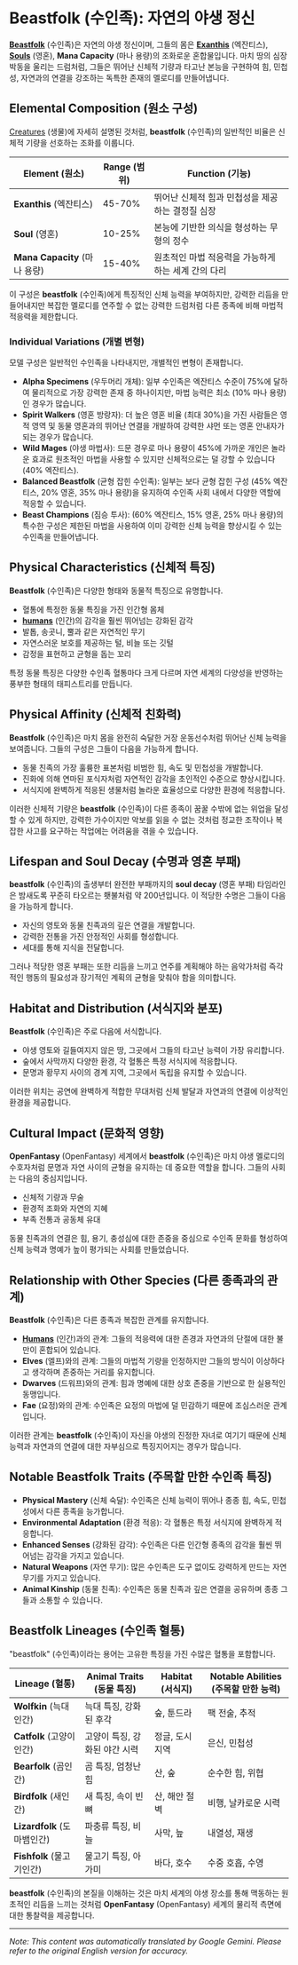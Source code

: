 # **Beastfolk** (수인족): 자연의 야생 정신

[**Beastfolk**](/codex/Creatures/Beastfolk.md) (수인족)은 자연의 야생 정신이며, 그들의 몸은 [**Exanthis**](/codex/Basic/Exanthis.md) (엑잔티스), [**Souls**](/codex/Basic/Soul.md) (영혼), **Mana Capacity** (마나 용량)의 조화로운 혼합물입니다. 마치 땅의 심장 박동을 울리는 드럼처럼, 그들은 뛰어난 신체적 기량과 타고난 본능을 구현하여 힘, 민첩성, 자연과의 연결을 강조하는 독특한 존재의 멜로디를 만들어냅니다.

## Elemental Composition (원소 구성)

[Creatures](/codex/Creatures/Creatures.md) (생물)에 자세히 설명된 것처럼, **beastfolk** (수인족)의 일반적인 비율은 신체적 기량을 선호하는 조화를 이룹니다.

| Element (원소) | Range (범위) | Function (기능) |
|---------|------------|----------|
| **Exanthis** (엑잔티스) | 45-70% | 뛰어난 신체적 힘과 민첩성을 제공하는 결정질 심장 |
| **Soul** (영혼) | 10-25% | 본능에 기반한 의식을 형성하는 무형의 정수 |
| **Mana Capacity** (마나 용량) | 15-40% | 원초적인 마법 적응력을 가능하게 하는 세계 간의 다리 |

이 구성은 **beastfolk** (수인족)에게 특징적인 신체 능력을 부여하지만, 강력한 리듬을 만들어내지만 복잡한 멜로디를 연주할 수 없는 강력한 드럼처럼 다른 종족에 비해 마법적 적응력을 제한합니다.

### Individual Variations (개별 변형)

모델 구성은 일반적인 수인족을 나타내지만, 개별적인 변형이 존재합니다.

- **Alpha Specimens** (우두머리 개체): 일부 수인족은 엑잔티스 수준이 75%에 달하여 물리적으로 가장 강력한 존재 중 하나이지만, 마법 능력은 최소 (10% 마나 용량)인 경우가 많습니다.
- **Spirit Walkers** (영혼 방랑자): 더 높은 영혼 비율 (최대 30%)을 가진 사람들은 영적 영역 및 동물 영혼과의 뛰어난 연결을 개발하여 강력한 샤먼 또는 영혼 안내자가 되는 경우가 많습니다.
- **Wild Mages** (야생 마법사): 드문 경우로 마나 용량이 45%에 가까운 개인은 놀라운 효과로 원초적인 마법을 사용할 수 있지만 신체적으로는 덜 강할 수 있습니다 (40% 엑잔티스).
- **Balanced Beastfolk** (균형 잡힌 수인족): 일부는 보다 균형 잡힌 구성 (45% 엑잔티스, 20% 영혼, 35% 마나 용량)을 유지하여 수인족 사회 내에서 다양한 역할에 적응할 수 있습니다.
- **Beast Champions** (짐승 투사): (60% 엑잔티스, 15% 영혼, 25% 마나 용량)의 특수한 구성은 제한된 마법을 사용하여 이미 강력한 신체 능력을 향상시킬 수 있는 수인족을 만들어냅니다.

## Physical Characteristics (신체적 특징)

**Beastfolk** (수인족)은 다양한 형태와 동물적 특징으로 유명합니다.
- 혈통에 특정한 동물 특징을 가진 인간형 몸체
- [**humans**](/codex/Creatures/Human.md) (인간)의 감각을 훨씬 뛰어넘는 강화된 감각
- 발톱, 송곳니, 뿔과 같은 자연적인 무기
- 자연스러운 보호를 제공하는 털, 비늘 또는 깃털
- 감정을 표현하고 균형을 돕는 꼬리

특정 동물 특징은 다양한 수인족 혈통마다 크게 다르며 자연 세계의 다양성을 반영하는 풍부한 형태의 태피스트리를 만듭니다.

## Physical Affinity (신체적 친화력)

**Beastfolk** (수인족)은 마치 몸을 완전히 숙달한 거장 운동선수처럼 뛰어난 신체 능력을 보여줍니다. 그들의 구성은 그들이 다음을 가능하게 합니다.
- 동물 친족의 가장 훌륭한 표본처럼 비범한 힘, 속도 및 민첩성을 개발합니다.
- 진화에 의해 연마된 포식자처럼 자연적인 감각을 초인적인 수준으로 향상시킵니다.
- 서식지에 완벽하게 적응된 생물처럼 놀라운 효율성으로 다양한 환경에 적응합니다.

이러한 신체적 기량은 **beastfolk** (수인족)이 다른 종족이 꿈꿀 수밖에 없는 위업을 달성할 수 있게 하지만, 강력한 가수이지만 악보를 읽을 수 없는 것처럼 정교한 조작이나 복잡한 사고를 요구하는 작업에는 어려움을 겪을 수 있습니다.

## Lifespan and Soul Decay (수명과 영혼 부패)

**beastfolk** (수인족)의 출생부터 완전한 부패까지의 **soul decay** (영혼 부패) 타임라인은 밤새도록 꾸준히 타오르는 횃불처럼 약 200년입니다. 이 적당한 수명은 그들이 다음을 가능하게 합니다.
- 자신의 영토와 동물 친족과의 깊은 연결을 개발합니다.
- 강력한 전통을 가진 안정적인 사회를 형성합니다.
- 세대를 통해 지식을 전달합니다.

그러나 적당한 영혼 부패는 또한 리듬을 느끼고 연주를 계획해야 하는 음악가처럼 즉각적인 행동의 필요성과 장기적인 계획의 균형을 맞춰야 함을 의미합니다.

## Habitat and Distribution (서식지와 분포)

**Beastfolk** (수인족)은 주로 다음에 서식합니다.
- 야생 영토와 길들여지지 않은 땅, 그곳에서 그들의 타고난 능력이 가장 유리합니다.
- 숲에서 사막까지 다양한 환경, 각 혈통은 특정 서식지에 적응합니다.
- 문명과 황무지 사이의 경계 지역, 그곳에서 독립을 유지할 수 있습니다.

이러한 위치는 공연에 완벽하게 적합한 무대처럼 신체 발달과 자연과의 연결에 이상적인 환경을 제공합니다.

## Cultural Impact (문화적 영향)

**OpenFantasy** (OpenFantasy) 세계에서 **beastfolk** (수인족)은 마치 야생 멜로디의 수호자처럼 문명과 자연 사이의 균형을 유지하는 데 중요한 역할을 합니다. 그들의 사회는 다음의 중심지입니다.
- 신체적 기량과 무술
- 환경적 조화와 자연의 지혜
- 부족 전통과 공동체 유대

동물 친족과의 연결은 힘, 용기, 충성심에 대한 존중을 중심으로 수인족 문화를 형성하여 신체 능력과 명예가 높이 평가되는 사회를 만들었습니다.

## Relationship with Other Species (다른 종족과의 관계)

**Beastfolk** (수인족)은 다른 종족과 복잡한 관계를 유지합니다.
- [**Humans**](/codex/Creatures/Human.md) (인간)과의 관계: 그들의 적응력에 대한 존경과 자연과의 단절에 대한 불만이 혼합되어 있습니다.
- **Elves** (엘프)와의 관계: 그들의 마법적 기량을 인정하지만 그들의 방식이 이상하다고 생각하며 존중하는 거리를 유지합니다.
- **Dwarves** (드워프)와의 관계: 힘과 명예에 대한 상호 존중을 기반으로 한 실용적인 동맹입니다.
- **Fae** (요정)와의 관계: 수인족은 요정의 마법에 덜 민감하기 때문에 조심스러운 관계입니다.

이러한 관계는 **beastfolk** (수인족)이 자신을 야생의 진정한 자녀로 여기기 때문에 신체 능력과 자연과의 연결에 대한 자부심으로 특징지어지는 경우가 많습니다.

## Notable Beastfolk Traits (주목할 만한 수인족 특징)

- **Physical Mastery** (신체 숙달): 수인족은 신체 능력이 뛰어나 종종 힘, 속도, 민첩성에서 다른 종족을 능가합니다.
- **Environmental Adaptation** (환경 적응): 각 혈통은 특정 서식지에 완벽하게 적응합니다.
- **Enhanced Senses** (강화된 감각): 수인족은 다른 인간형 종족의 감각을 훨씬 뛰어넘는 감각을 가지고 있습니다.
- **Natural Weapons** (자연 무기): 많은 수인족은 도구 없이도 강력하게 만드는 자연 무기를 가지고 있습니다.
- **Animal Kinship** (동물 친족): 수인족은 동물 친족과 깊은 연결을 공유하며 종종 그들과 소통할 수 있습니다.

## Beastfolk Lineages (수인족 혈통)

"beastfolk" (수인족)이라는 용어는 고유한 특징을 가진 수많은 혈통을 포함합니다.

| Lineage (혈통) | Animal Traits (동물 특징) | Habitat (서식지) | Notable Abilities (주목할 만한 능력) |
|---------|---------------|---------|-------------------|
| **Wolfkin** (늑대인간) | 늑대 특징, 강화된 후각 | 숲, 툰드라 | 팩 전술, 추적 |
| **Catfolk** (고양이인간) | 고양이 특징, 강화된 야간 시력 | 정글, 도시 지역 | 은신, 민첩성 |
| **Bearfolk** (곰인간) | 곰 특징, 엄청난 힘 | 산, 숲 | 순수한 힘, 위협 |
| **Birdfolk** (새인간) | 새 특징, 속이 빈 뼈 | 산, 해안 절벽 | 비행, 날카로운 시력 |
| **Lizardfolk** (도마뱀인간) | 파충류 특징, 비늘 | 사막, 늪 | 내열성, 재생 |
| **Fishfolk** (물고기인간) | 물고기 특징, 아가미 | 바다, 호수 | 수중 호흡, 수영 |

**beastfolk** (수인족)의 본질을 이해하는 것은 마치 세계의 야생 장소를 통해 맥동하는 원초적인 리듬을 느끼는 것처럼 **OpenFantasy** (OpenFantasy) 세계의 물리적 측면에 대한 통찰력을 제공합니다.


---
_Note: This content was automatically translated by Google Gemini. Please refer to the original English version for accuracy._